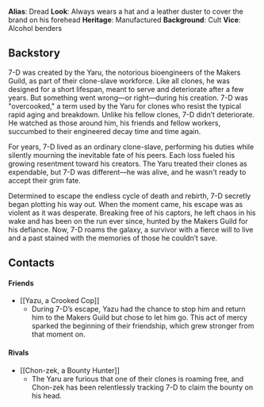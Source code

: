 **Alias**: Dread
**Look**: Always wears a hat and a leather duster to cover the brand on his forehead
**Heritage**: Manufactured
**Background**: Cult
**Vice**: Alcohol benders
## Backstory
7-D was created by the Yaru, the notorious bioengineers of the Makers Guild, as part of their clone-slave workforce. Like all clones, he was designed for a short lifespan, meant to serve and deteriorate after a few years. But something went wrong—or right—during his creation. 7-D was "overcooked," a term used by the Yaru for clones who resist the typical rapid aging and breakdown. Unlike his fellow clones, 7-D didn’t deteriorate. He watched as those around him, his friends and fellow workers, succumbed to their engineered decay time and time again.

For years, 7-D lived as an ordinary clone-slave, performing his duties while silently mourning the inevitable fate of his peers. Each loss fueled his growing resentment toward his creators. The Yaru treated their clones as expendable, but 7-D was different—he was alive, and he wasn't ready to accept their grim fate.

Determined to escape the endless cycle of death and rebirth, 7-D secretly began plotting his way out. When the moment came, his escape was as violent as it was desperate. Breaking free of his captors, he left chaos in his wake and has been on the run ever since, hunted by the Makers Guild for his defiance. Now, 7-D roams the galaxy, a survivor with a fierce will to live and a past stained with the memories of those he couldn’t save.

## Contacts
#### Friends
- [[Yazu, a Crooked Cop]]
	- During 7-D’s escape, Yazu had the chance to stop him and return him to the Makers Guild but chose to let him go. This act of mercy sparked the beginning of their friendship, which grew stronger from that moment on.
#### Rivals
- [[Chon-zek, a Bounty Hunter]]
	- The Yaru are furious that one of their clones is roaming free, and Chon-zek has been relentlessly tracking 7-D to claim the bounty on his head.